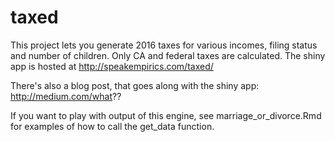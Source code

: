 # taxed

This project lets you generate 2016 taxes for various incomes, filing status and number of children. Only CA and federal taxes are calculated. The shiny app is hosted at http://speakempirics.com/taxed/ 

There's also a blog post, that goes along with the shiny app: http://medium.com/what??

If you want to play with output of this engine, see marriage_or_divorce.Rmd for examples of how to call the get_data function. 
